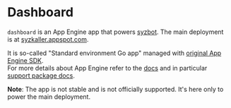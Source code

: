# Dashboard

`dashboard` is an App Engine app that powers [syzbot](/docs/syzbot.md).
The main deployment is at [syzkaller.appspot.com](https://syzkaller.appspot.com).

It is so-called "Standard environment Go app" managed with
[original App Engine SDK](https://cloud.google.com/appengine/docs/standard/go/download).\
For more details about App Engine refer to the [docs](https://cloud.google.com/appengine/docs/)
and in particular [support package docs](https://cloud.google.com/appengine/docs/standard/go/reference).

**Note**: The app is not stable and is not officially supported. It's here only to power the main deployment.
